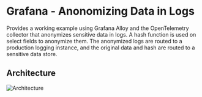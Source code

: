 # Grafana - Anonomizing Data in Logs

Provides a working example using Grafana Alloy and the OpenTelemetry collector that anonymizes sensitive data in logs. A hash function is used on select fields to anonymize them. The anonymized logs are routed to a production logging instance, and the original data and hash are routed to a sensitive data store.

## Architecture
![Architecture](https://github.com/grafana/grafana-by-example-configuration/blob/main/pseudonymization/diagram1.png)
